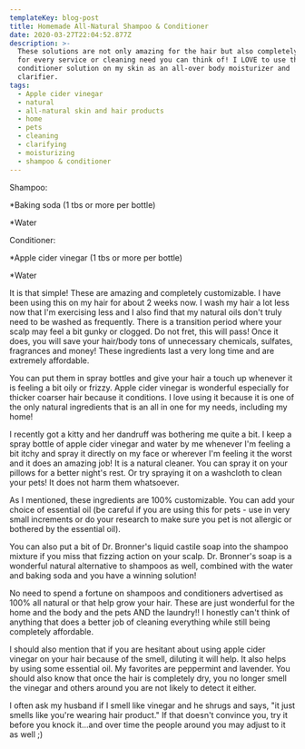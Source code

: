 ```yaml
---
templateKey: blog-post
title: Homemade All-Natural Shampoo & Conditioner
date: 2020-03-27T22:04:52.877Z
description: >-
  These solutions are not only amazing for the hair but also completely useable
  for every service or cleaning need you can think of! I LOVE to use the
  conditioner solution on my skin as an all-over body moisturizer and
  clarifier. 
tags:
  - Apple cider vinegar
  - natural
  - all-natural skin and hair products
  - home
  - pets
  - cleaning
  - clarifying
  - moisturizing
  - shampoo & conditioner
---
```

Shampoo:

\*Baking soda (1 tbs or more per bottle)

\*Water

Conditioner:

\*Apple cider vinegar (1 tbs or more per bottle)

\*Water

It is that simple! These are amazing and completely customizable. I have been using this on my hair for about 2 weeks now. I wash my hair a lot less now that I'm exercising less and I also find that my natural oils don't truly need to be washed as frequently. There is a transition period where your scalp may feel a bit gunky or clogged. Do not fret, this will pass! Once it does, you will save your hair/body tons of unnecessary chemicals, sulfates, fragrances and money! These ingredients last a very long time and are extremely affordable.

You can put them in spray bottles and give your hair a touch up whenever it is feeling a bit oily or frizzy. Apple cider vinegar is wonderful especially for thicker coarser hair because it conditions. I love using it because it is one of the only natural ingredients that is an all in one for my needs, including my home!

I recently got a kitty and her dandruff was bothering me quite a bit. I keep a spray bottle of apple cider vinegar and water by me whenever I'm feeling a bit itchy and spray it directly on my face or wherever I'm feeling it the worst and it does an amazing job! It is a natural cleaner. You can spray it on your pillows for a better night's rest. Or try spraying it on a washcloth to clean your pets! It does not harm them whatsoever.

As I mentioned, these ingredients are 100% customizable. You can add your choice of essential oil (be careful if you are using this for pets - use in very small increments or do your research to make sure you pet is not allergic or bothered by the essential oil).

You can also put a bit of Dr. Bronner's liquid castile soap into the shampoo mixture if you miss that fizzing action on your scalp. Dr. Bronner's soap is a wonderful natural alternative to shampoos as well, combined with the water and baking soda and you have a winning solution! 

No need to spend a fortune on shampoos and conditioners advertised as 100% all natural or that help grow your hair. These are just wonderful for the home and the body and the pets AND the laundry!! I honestly can't think of anything that does a better job of cleaning everything while still being completely affordable.

I should also mention that if you are hesitant about using apple cider vinegar on your hair because of the smell, diluting it will help. It also helps by using some essential oil. My favorites are peppermint and lavender. You should also know that once the hair is completely dry, you no longer smell the vinegar and others around you are not likely to detect it either.

I often ask my husband if I smell like vinegar and he shrugs and says, "it just smells like you're wearing hair product." If that doesn't convince you, try it before you knock it...and over time the people around you may adjust to it as well ;)
